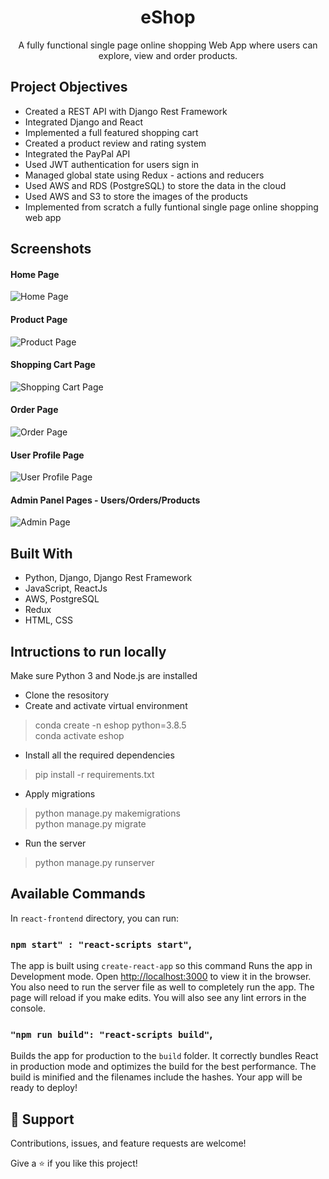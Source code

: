 <h1 align="center">eShop<project-name></h1>

<p align="center">A fully functional single page online shopping Web App where users
can explore, view and order products.<project-description></p>

## Project Objectives
  
- Created a REST API with Django Rest Framework
- Integrated Django and React
- Implemented a full featured shopping cart
- Created a product review and rating system
- Integrated the PayPal API
- Used JWT authentication for users sign in 
- Managed global state using Redux - actions and reducers
- Used AWS and RDS (PostgreSQL) to store the data in the cloud
- Used AWS and S3 to store the images of the products
- Implemented from scratch a fully funtional single page online shopping web app
  
  
  
<!-- 
## Links

- [Repo](https://github.com/AVrachimis/AV-opticalHouse-website "<project-name> Repo")

- [Live](<Homepage url> "Live View")

- [Bugs](https://github.com/Rohit19060/<project-name>/issues "Issues Page")

- [API](<API Link> "API")
 -->
  
## Screenshots
<!-- Solarized dark             |  Solarized Ocean
:-------------------------:|:-------------------------:
![Home Page](https://user-images.githubusercontent.com/59974142/128188553-a22bba70-feb7-4ab5-a039-cca90a42ddf3.JPG) |  ![Home Page](https://user-images.githubusercontent.com/59974142/128188553-a22bba70-feb7-4ab5-a039-cca90a42ddf3.JPG)
 -->

#### Home Page
![Home Page](https://user-images.githubusercontent.com/59974142/128188558-48723346-374e-4ab0-800b-2061e37d53a2.JPG)

#### Product Page
![Product Page](https://user-images.githubusercontent.com/59974142/128188553-a22bba70-feb7-4ab5-a039-cca90a42ddf3.JPG)

#### Shopping Cart Page
![Shopping Cart Page](https://user-images.githubusercontent.com/59974142/128188561-fcfe1e33-63a8-425a-876b-27536bd0a9e3.JPG)

#### Order Page
![Order Page](https://user-images.githubusercontent.com/59974142/128188562-6af003d3-8813-4be9-b346-e90d9e1bde6d.JPG)

#### User Profile Page
![User Profile Page](https://user-images.githubusercontent.com/59974142/128188563-663cd153-42d7-44b9-a5d4-f273d6db8090.JPG)
  
#### Admin Panel Pages - Users/Orders/Products
![Admin Page](https://user-images.githubusercontent.com/59974142/128188564-7840cd0c-1047-4a32-a23b-724470419f27.JPG)
  
 ## Built With

- Python, Django, Django Rest Framework
- JavaScript, ReactJs
- AWS, PostgreSQL
- Redux
- HTML, CSS
  
## Intructions to run locally
  Make sure Python 3 and Node.js are installed
  - Clone the resository
  - Create and activate virtual environment
  > conda create -n eshop python=3.8.5 <br>
  > conda activate eshop
  - Install all the required dependencies
  > pip install -r requirements.txt
  - Apply migrations
  > python manage.py makemigrations <br>
  > python manage.py migrate
  
  - Run the server
  >python manage.py runserver

## Available Commands
  
In `react-frontend` directory, you can run:

### `npm start" : "react-scripts start"`,

The app is built using `create-react-app` so this command Runs the app in Development mode. Open [http://localhost:3000](http://localhost:3000) to view it in the browser. You also need to run the server file as well to completely run the app. The page will reload if you make edits.
You will also see any lint errors in the console.

### `"npm run build": "react-scripts build"`,

Builds the app for production to the `build` folder. It correctly bundles React in production mode and optimizes the build for the best performance. The build is minified and the filenames include the hashes. Your app will be ready to deploy!
<!-- 
### `"npm run test": "react-scripts test"`,

Launches the test runner in the interactive watch mode.

### `"npm run dev": "concurrently "nodemon server" "npm run start"`,

For running the server and app together I am using concurrently this helps a lot in the MERN application as it runs both the server (client and server) concurrently. So you can work on them both together.

### `"serve": "node server"`

For running the server file on you can use this command.

### `npm run serve` -->

  
 
<!-- 
## Future Updates

- [ ] Reliable Storage

## Author

**Rohit Jain**

- [Profile](https://github.com/rohit19060 "Rohit jain")
- [Email](mailto:rohitjain19060@gmail.com?subject=Hi "Hi!")
- [Website](https://kingtechnologies.in "Welcome")
 -->
  
## 🤝 Support

Contributions, issues, and feature requests are welcome!

Give a ⭐️ if you like this project!
